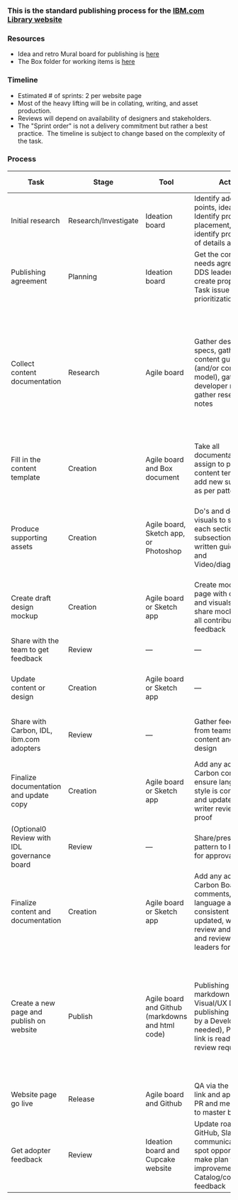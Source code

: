 ### This is the standard publishing process for the [IBM.com Library website](https://www.ibm.com/standards/web/ibm-dotcom-library/)

### Resources
- Idea and retro Mural board for publishing is [here](https://app.mural.co/t/digitaldesignsystemsquadwork2176/m/digitaldesignsystemsquadwork2176/1596216481914/86a1304ba4b3b616e89738e5813215f8cd021dbe)
- The Box folder for working items is [here](https://ibm.box.com/s/3mysyf8bdkdo8u2h5baqhphzgnfjlt65)

### Timeline
* Estimated # of sprints: 2 per website page
* Most of the heavy lifting will be in collating, writing, and asset production.
* Reviews will depend on availability of designers and stakeholders.
* The "Sprint order" is not a delivery commitment but rather a best practice.  The timeline is subject to change based on the complexity of the task.

### Process

| Task | Stage | Tool | Action | Dependencies  | Contributor/Task owner |Sprint & LOE|
|---|---|---|---|---|---|---|
| Initial research  | Research/Investigate  | Ideation board  | Identify adopter pain points, ideate, Identify proper IA placement, and identify proper level of details and fidelity  | Adopter needs and pain points  | Assignee/Content creator   |  Ideation |
| Publishing agreement  |  Planning | Ideation board  | Get the content needs agreed by the DDS leaders and create proper Epic or Task issue on Git for prioritization  |  — | Proposed by the website stream lead and approved by the DDS leaders | Planning  |
| Collect content documentation  | Research  | Agile board  | Gather designs and specs, gather content guidance (and/or content model), gather developer notes, and gather research notes  | Designer, content strategist,  developer, and researcher of pattern must be available to share documentation and relevant assets. **contributor may need to write documentation**  |  Task assignee/Content creator | 1  (week one)  |
| Fill in the content template | Creation  | Agile board and Box document  | Take all documentation and assign to pattern content template and add new subsections as per pattern needs  | See above | Task assignee/Content creator  | 1 (week one) |
|Produce supporting assets   | Creation  | Agile board, Sketch app, or Photoshop  |  Do's and don'ts, visuals to support each sections and/or subsections of written guidelines, and Video/diagram/specs |  Contributor to share [draft] assets and work with the Visual/UX Designer to ensure the assets are accurate | Task assignee/Content creator  | 1 (week two)–2 (week one)  |
|Create draft design mockup   | Creation   | Agile board or Sketch app  | Create mockup of page with content and visuals and share mockup with all contributors for feedback  | Availability of all contributors  | Task assignee/Content creator or Visual/UX Designer  | 2 (week one)  |
| Share with the team to get feedback  | Review  | —  |  — | —  |  — | 2 (week one) |
| Update content or design  | Creation   | Agile board or Sketch app  |  — | All contributors have reviewed   | Task assignee/Content creator or Visual/UX Designer |  2 (week two) |
| Share with Carbon, IDL, ibm.com adopters  | Review  |  — |  Gather feedback from teams on content and page design | —  | Task assignee/Content creator or Visual/UX Designer  | 2 (week two)  |
|  Finalize documentation and update copy | Creation  |  Agile board or Sketch app |  Add any additional Carbon comments, ensure language and style is consistent and updated, and writer review and proof | Availability of Carbon |Task assignee/Content creator or Visual/UX Designer  |  2 (week two) |
| (Optional0 Review with IDL governance board  | Review  |  — | Share/present pattern to IDL board for approval  |  — |  Task assignee/Content creator or Visual/UX Designer | 2 (week two)  |
|  Finalize content and documentation | Creation  | Agile board or Sketch app  | Add any additional Carbon Board comments, ensure language and style is consistent and updated, writer review and proof, and review with DDS leaders for approval  |  — | Task assignee/Content creator or Visual/UX Designer | 2 (week two)  |
|  Create a new page and publish on website |  Publish | Agile board and Github (markdowns and html code)  | Publishing with markdown by Visual/UX Designer, publishing with code by a Developer (as needed), PR preview link is ready, and PR review request set  | Final pattern documentation has been reviewed and approved, patterns and guidelines have been approved by Carbon review board, and all assets must be made available to publishers  |Task assignee/Content creator or Visual/UX Designer | 2 (week two)  |
| Website page go live  |  Release | Agile board and Github  | QA via the preview link and approve the PR and merge the PR to master branch  |  Jenkins built |  — | 2 (week two)  |
|  Get adopter feedback | Review  | Ideation board and Cupcake website   | Update roadmap / GitHub, Slack communications, spot opportunity and make plan for improvement,and Catalog/consolidate feedback  | —  |Task assignee/Content creator or Visual/UX Designer | Iteration starts  |


